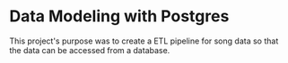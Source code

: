 # Data Modeling with Postgres

This project's purpose was to create a ETL pipeline for song data so that the data can be accessed from a database. 
